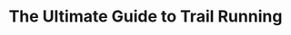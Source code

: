 ---
layout: book
title: "The Ultimate Guide to Trail Running"
image_path: /images/books/the-ultimate-guide-to-trail-running.jpg
---